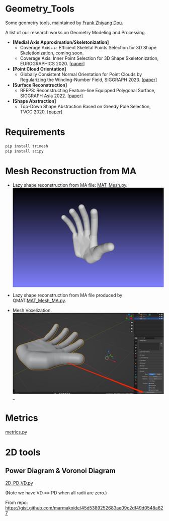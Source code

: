 # Geometry_Tools
Some geometry tools, maintained by [Frank Zhiyang Dou](https://frank-zy-dou.github.io/index.html).

A list of our research works on Geometry Modeling and Processing.
- **[Medial Axis Approximation/Skeletonization]** 
  - Coverage Axis++: Efficient Skeletal Points Selection for 3D Shape Skeletionization, coming soon.
  - Coverage Axis: Inner Point Selection for 3D Shape Skeletonization, EUROGRAPHICS 2020. [[paper]](https://frank-zy-dou.github.io/projects/CoverageAxis/index.html)
- **[Point Cloud Orientation]** 
  - Globally Consistent Normal Orientation for Point Clouds by Regularizing the Winding-Number Field, SIGGRAPH 2023. [[paper]](https://xrvitd.github.io/Projects/GCNO/index.html)
- **[Surface Reconstruction]** 
  - RFEPS: Reconstructing Feature-line Equipped Polygonal Surface, SIGGRAPH Asia 2022. [[paper]](https://xrvitd.github.io/Projects/RFEPS/index.html)
- **[Shape Abstraction]** 
  - Top-Down Shape Abstraction Based on Greedy Pole Selection, TVCG 2020. [[paper]](https://ieeexplore.ieee.org/document/9095378)

# Requirements
```angular2html
pip install trimesh
pip install scipy
```

# Mesh Reconstruction from MA
- Lazy shape reconstruction from MA file: [MAT_Mesh.py](MAT_Mesh.py).
![snapshot00.png](assets%2Fsnapshot00.png)
- Lazy shape reconstruction from MA file produced by QMAT:[MAT_Mesh_MA.py](MAT_Mesh_MA.py).

- Mesh Voxelization.
![MA_reconstruction.jpg](assets%2FMA_reconstruction.jpg)_


# Metrics
[metrics.py](metrics.py)

# 2D tools
## Power Diagram & Voronoi Diagram
[2D_PD_VD.py](2D_PD_VD.py)

(Note we have VD == PD when all radii are zero.)

From repo: https://gist.github.com/marmakoide/45d5389252683ae09c2df49d0548a627

